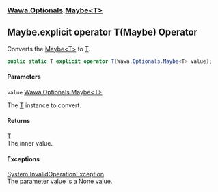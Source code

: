 ### [Wawa.Optionals](Wawa.Optionals.md 'Wawa.Optionals').[Maybe&lt;T&gt;](Maybe_T_.md 'Wawa.Optionals.Maybe<T>')

## Maybe<T>.explicit operator T(Maybe<T>) Operator

Converts the [Maybe&lt;T&gt;](Maybe_T_.md 'Wawa.Optionals.Maybe<T>') to [T](Maybe_T_.md#Wawa.Optionals.Maybe_T_.T 'Wawa.Optionals.Maybe<T>.T').

```csharp
public static T explicit operator T(Wawa.Optionals.Maybe<T> value);
```
#### Parameters

<a name='Wawa.Optionals.Maybe_T_.op_ExplicitT(Wawa.Optionals.Maybe_T_).value'></a>

`value` [Wawa.Optionals.Maybe&lt;](Maybe_T_.md 'Wawa.Optionals.Maybe<T>')[T](Maybe_T_.md#Wawa.Optionals.Maybe_T_.T 'Wawa.Optionals.Maybe<T>.T')[&gt;](Maybe_T_.md 'Wawa.Optionals.Maybe<T>')

The [T](Maybe_T_.md#Wawa.Optionals.Maybe_T_.T 'Wawa.Optionals.Maybe<T>.T') instance to convert.

#### Returns
[T](Maybe_T_.md#Wawa.Optionals.Maybe_T_.T 'Wawa.Optionals.Maybe<T>.T')  
The inner value.

#### Exceptions

[System.InvalidOperationException](https://docs.microsoft.com/en-us/dotnet/api/System.InvalidOperationException 'System.InvalidOperationException')  
The parameter [value](Maybe_T_.op_Explicit.suK00eBQKYKC9TE+cBs8HA.md#Wawa.Optionals.Maybe_T_.op_ExplicitT(Wawa.Optionals.Maybe_T_).value 'Wawa.Optionals.Maybe<T>.op_Explicit T(Wawa.Optionals.Maybe<T>).value') is a None value.